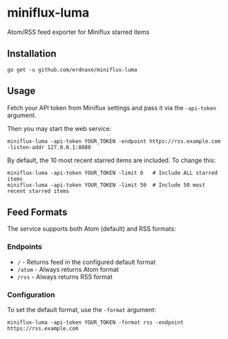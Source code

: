 # miniflux-luma

Atom/RSS feed exporter for Miniflux starred items

## Installation

```
go get -u github.com/erdnaxe/miniflux-luma
```

## Usage

Fetch your API token from Miniflux settings and pass it via the `-api-token` argument.

Then you may start the web service:

```
miniflux-luma -api-token YOUR_TOKEN -endpoint https://rss.example.com -listen-addr 127.0.0.1:8080
```

By default, the 10 most recent starred items are included. To change this:

```
miniflux-luma -api-token YOUR_TOKEN -limit 0   # Include ALL starred items
miniflux-luma -api-token YOUR_TOKEN -limit 50  # Include 50 most recent starred items
```

## Feed Formats

The service supports both Atom (default) and RSS formats:

### Endpoints
- `/` - Returns feed in the configured default format
- `/atom` - Always returns Atom format
- `/rss` - Always returns RSS format

### Configuration

To set the default format, use the `-format` argument:

```
miniflux-luma -api-token YOUR_TOKEN -format rss -endpoint https://rss.example.com
```

